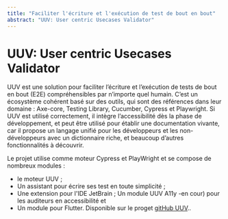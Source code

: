 ```yaml
---
title: "Faciliter l'écriture et l'exécution de test de bout en bout"
abstract: "UUV: User centric Usecases Validator"
---
```


# UUV: User centric Usecases Validator

UUV est une solution pour faciliter l’écriture et l’exécution de tests de bout en bout (E2E) compréhensibles par n’importe quel humain. C’est un écosystème cohérent basé sur des outils, qui sont des références dans leur domaine : Axe-core, Testing Library, Cucumber, Cypress et Playwright.
Si UUV est utilisé correctement, il intègre l’accessibilité dès la phase de développement, et peut être utilisé pour établir une documentation vivante, car il propose un langage unifié pour les développeurs et les non-développeurs avec un dictionnaire riche, et beaucoup d’autres fonctionnalités à découvrir.

Le projet utilise comme moteur Cypress et PlayWright et se compose de nombreux modules :
* le moteur UUV ;
* Un assistant pour écrire ses test en toute simplicité ;
* Une extension pour l'IDE JetBrain	 ; Un module UUV A11y -en cour) pour les auditeurs en accessibilité et
* Un module pour Flutter.
Disponible sur le proget [gitHub UUV](https://github.com/Orange-OpenSource/uuv)..      
